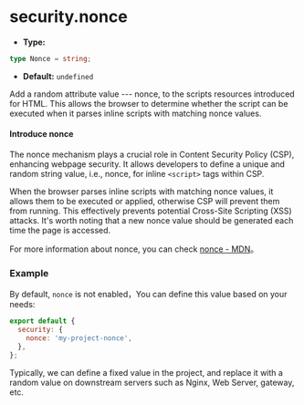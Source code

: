 # security.nonce

- **Type:**

```ts
type Nonce = string;
```

- **Default:** `undefined`

Add a random attribute value --- nonce, to the scripts resources introduced for HTML. This allows the browser to determine whether the script can be executed when it parses inline scripts with matching nonce values.

#### Introduce nonce

The nonce mechanism plays a crucial role in Content Security Policy (CSP), enhancing webpage security. It allows developers to define a unique and random string value, i.e., nonce, for inline `<script>` tags within CSP.

When the browser parses inline scripts with matching nonce values, it allows them to be executed or applied, otherwise CSP will prevent them from running. This effectively prevents potential Cross-Site Scripting (XSS) attacks. It's worth noting that a new nonce value should be generated each time the page is accessed.

For more information about nonce, you can check [nonce - MDN](https://developer.mozilla.org/en-US/docs/Web/HTML/Global_attributes/nonce)。

### Example

By default, `nonce` is not enabled，You can define this value based on your needs:

```js
export default {
  security: {
    nonce: 'my-project-nonce',
  },
};
```

Typically, we can define a fixed value in the project, and replace it with a random value on downstream servers such as Nginx, Web Server, gateway, etc.

